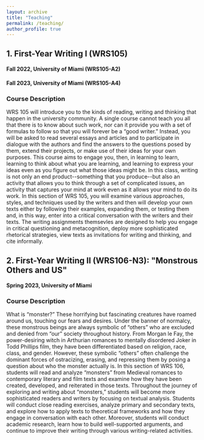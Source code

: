 ```yaml
---
layout: archive
title: "Teaching"
permalink: /teaching/
author_profile: true
---
```


## 1. First-Year Writing I (WRS105)
#### Fall 2022, University of Miami (WRS105-A2)
#### Fall 2023, University of Miami (WRS105-A4)

### Course Description 
WRS 105 will introduce you to the kinds of reading, writing and thinking that happen in the university community. A single course cannot teach you all that there is to know about such work, nor can it provide you with a set of formulas to follow so that you will forever be a “good writer.” Instead, you will be asked to read several essays and articles and to participate in dialogue with the authors and find the answers to the questions posed by them, extend their projects, or make use of their ideas for your own purposes. This course aims to engage you, then, in learning to learn, learning to think about what you are learning, and learning to express your ideas even as you figure out what those ideas might be. In this class, writing is not only an end product--something that you produce--but also an activity that allows you to think through a set of complicated issues, an activity that captures your mind at work even as it allows your mind to do its work. 
In this section of WRS 105, you will examine various approaches, styles, and techniques used by the writers and then will develop your own texts either by following their examples, expanding them, or testing them and, in this way, enter into a critical conversation with the writers and their texts. The writing assignments themsevles are designed to help you engage in critical questioning and metacognition, deploy more sophisticated rhetorical strategies, view texts as invitations for writing and thinking, and cite informally.


## 2. First-Year Writing II (WRS106-N3): "Monstrous Others and US"
#### Spring 2023, University of Miami

### Course Description
What is “monster?” These horrifying but fascinating creatures have roamed around us, touching our fears and desires. Under the banner of normalcy, these monstrous beings are always symbolic of “others” who are excluded and denied from “our” society throughout history. From Morgan le Fay, the power-desiring witch in Arthurian romances to mentally disordered Joker in Todd Phillips film, they have been differentiated based on religion, race, class, and gender. However, these symbolic “others” often challenge the dominant forces of ostracizing, erasing, and repressing them by posing a question about who the monster actually is. In this section of WRS 106, students will read and analyze “monsters” from Medieval romances to contemporary literary and film texts and examine how they have been created, developed, and reiterated in those texts. Throughout the journey of exploring and writing about “monsters,” students will become more sophisticated readers and writers by focusing on textual analysis. Students will conduct close reading exercises, analyze primary and secondary texts, and explore how to apply texts to theoretical frameworks and how they engage in conversation with each other. Moreover, students will conduct academic research, learn how to build well-supported arguments, and continue to improve their writing through various writing-related activities.
